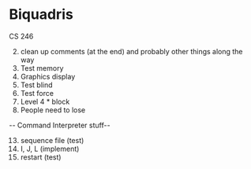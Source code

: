 # Biquadris
CS 246



2. clean up comments (at the end) and probably other things along the way
3. Test memory
4. Graphics display
5. Test blind
6. Test force
7. Level 4 * block
8. People need to lose


-- Command Interpreter stuff--

13. sequence file (test)
14. I, J, L (implement)
15. restart (test)

